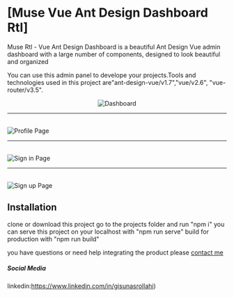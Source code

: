 # [Muse Vue Ant Design Dashboard Rtl]

Muse Rtl - Vue Ant Design Dashboard is a beautiful Ant Design Vue admin dashboard with a large number of components, designed to look beautiful and organized

You can use this admin panel to develope your projects.Tools and technologies used in this project are"ant-design-vue/v1.7","vue/v2.6",
 "vue-router/v3.5".
<p align="center">
  <img src="https://admin.zigzall.com/img/dashboard.png"  alt="Dashboard">
  <br>
  <hr>
  <br>
  <img src="https://admin.zigzall.com/img/profile.png"  alt="Profile Page">
   <br>
  <hr>
  <br>
  <img src="https://admin.zigzall.com/img/sign-in.png"  alt="Sign in Page">
   <br>
  <hr>
  <br>
  <img src="https://admin.zigzall.com/img/sign-up.png"  alt="Sign up Page">
</p>


## Installation

clone or download this project
go to the projects folder and run "npm i"
you can serve this project on your localhost with "npm run serve"
build for production with "npm run build"

you have questions or need help integrating the product please [contact me](gisoonasrollahi@gmail.com) 


##### Social Media

linkedin:https://www.linkedin.com/in/gisunasrollahi)


